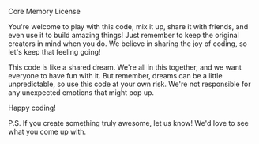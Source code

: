 Core Memory License

You're welcome to play with this code, mix it up, share it with friends, and even use it to build amazing things! Just remember to keep the original creators in mind when you do. We believe in sharing the joy of coding, so let's keep that feeling going!

This code is like a shared dream. We're all in this together, and we want everyone to have fun with it. But remember, dreams can be a little unpredictable, so use this code at your own risk. We're not responsible for any unexpected emotions that might pop up.

Happy coding!

P.S. If you create something truly awesome, let us know! We'd love to see what you come up with.
